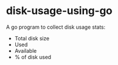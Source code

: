 # disk-usage-using-go

A go program to collect disk usage stats:
- Total disk size
- Used
- Available 
- % of disk used
